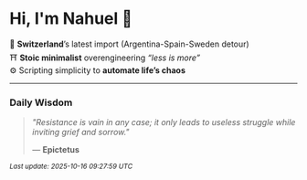 # Hi, I'm Nahuel :tiger:

📍 **Switzerland**’s latest import (Argentina-Spain-Sweden detour)  
⛩️ **Stoic minimalist** overengineering *“less is more”*  
⚙️ Scripting simplicity to **automate life’s chaos**

---

### Daily Wisdom
> _"Resistance is vain in any case; it only leads to useless struggle while inviting grief and sorrow."_  
>
> — **Epictetus**

<sub>*Last update: 2025-10-16 09:27:59 UTC*</sub>

